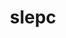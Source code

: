 ---
title: "slepc"
layout: cache
categories: [package, v0.20.2]
meta: {"versions": ["3.19.0"], "compilers": ["gcc@=11.1.0", "oneapi@=2023.0.0"], "oss": ["ubuntu20.04"], "platforms": ["linux"], "targets": ["ppc64le", "x86_64", "x86_64_v3"], "stacks": ["e4s", "e4s-oneapi", "e4s-power", "root"], "num_specs": 7, "num_specs_by_stack": {"root": 7, "e4s-power": 2, "e4s-oneapi": 1, "e4s": 4}}
spec_details: [{"hash": "24aca33obq5tnazc5zrhfpbjxqk7astq", "compiler": "gcc@=11.1.0", "versions": ["3.19.0"], "os": "ubuntu20.04", "platform": "linux", "target": "ppc64le", "variants": ["+arpack", "~blopex", "build_system=generic", "+cuda", "cuda_arch=70", "~hpddm", "~rocm"], "stacks": ["root", "e4s-power"], "size": "-", "tarball": "https://binaries.spack.io/v0.20.2/build_cache/linux-ubuntu20.04-ppc64le/gcc-11.1.0/slepc-3.19.0/linux-ubuntu20.04-ppc64le-gcc-11.1.0-slepc-3.19.0-24aca33obq5tnazc5zrhfpbjxqk7astq.spack"}, {"hash": "4jyhitddihfvo42u2y7nvmxp3oyldpi5", "compiler": "gcc@=11.1.0", "versions": ["3.19.0"], "os": "ubuntu20.04", "platform": "linux", "target": "ppc64le", "variants": ["+arpack", "~blopex", "build_system=generic", "~cuda", "~hpddm", "~rocm"], "stacks": ["root", "e4s-power"], "size": "-", "tarball": "https://binaries.spack.io/v0.20.2/build_cache/linux-ubuntu20.04-ppc64le/gcc-11.1.0/slepc-3.19.0/linux-ubuntu20.04-ppc64le-gcc-11.1.0-slepc-3.19.0-4jyhitddihfvo42u2y7nvmxp3oyldpi5.spack"}, {"hash": "fxoweguzn4ypu2fnj6hyvflg5ss6upps", "compiler": "oneapi@=2023.0.0", "versions": ["3.19.0"], "os": "ubuntu20.04", "platform": "linux", "target": "x86_64", "variants": ["+arpack", "~blopex", "build_system=generic", "~cuda", "~hpddm", "~rocm"], "stacks": ["root", "e4s-oneapi"], "size": "-", "tarball": "https://binaries.spack.io/v0.20.2/build_cache/linux-ubuntu20.04-x86_64/oneapi-2023.0.0/slepc-3.19.0/linux-ubuntu20.04-x86_64-oneapi-2023.0.0-slepc-3.19.0-fxoweguzn4ypu2fnj6hyvflg5ss6upps.spack"}, {"hash": "k4wkanl6jtqnsx5h7lo7fp57qh5byqjx", "compiler": "gcc@=11.1.0", "versions": ["3.19.0"], "os": "ubuntu20.04", "platform": "linux", "target": "x86_64_v3", "variants": ["+arpack", "~blopex", "build_system=generic", "~cuda", "~hpddm", "~rocm"], "stacks": ["root", "e4s"], "size": "-", "tarball": "https://binaries.spack.io/v0.20.2/build_cache/linux-ubuntu20.04-x86_64_v3/gcc-11.1.0/slepc-3.19.0/linux-ubuntu20.04-x86_64_v3-gcc-11.1.0-slepc-3.19.0-k4wkanl6jtqnsx5h7lo7fp57qh5byqjx.spack"}, {"hash": "u4hfvmz7ouuw7hhly65rk2dmvrflanwu", "compiler": "gcc@=11.1.0", "versions": ["3.19.0"], "os": "ubuntu20.04", "platform": "linux", "target": "x86_64_v3", "variants": ["+arpack", "~blopex", "build_system=generic", "+cuda", "cuda_arch=80", "~hpddm", "~rocm"], "stacks": ["root", "e4s"], "size": "-", "tarball": "https://binaries.spack.io/v0.20.2/build_cache/linux-ubuntu20.04-x86_64_v3/gcc-11.1.0/slepc-3.19.0/linux-ubuntu20.04-x86_64_v3-gcc-11.1.0-slepc-3.19.0-u4hfvmz7ouuw7hhly65rk2dmvrflanwu.spack"}, {"hash": "hwhij6dhgc6ee2hzt3jiwzi57ezy5qyo", "compiler": "gcc@=11.1.0", "versions": ["3.19.0"], "os": "ubuntu20.04", "platform": "linux", "target": "x86_64_v3", "variants": ["amdgpu_target=gfx90a", "+arpack", "~blopex", "build_system=generic", "~cuda", "~hpddm", "+rocm"], "stacks": ["root", "e4s"], "size": "-", "tarball": "https://binaries.spack.io/v0.20.2/build_cache/linux-ubuntu20.04-x86_64_v3/gcc-11.1.0/slepc-3.19.0/linux-ubuntu20.04-x86_64_v3-gcc-11.1.0-slepc-3.19.0-hwhij6dhgc6ee2hzt3jiwzi57ezy5qyo.spack"}, {"hash": "xuhehyhnkhcrzl4fz5jnsiqgoiffadmi", "compiler": "gcc@=11.1.0", "versions": ["3.19.0"], "os": "ubuntu20.04", "platform": "linux", "target": "x86_64_v3", "variants": ["+arpack", "~blopex", "build_system=generic", "~cuda", "~hpddm", "~rocm"], "stacks": ["root", "e4s"], "size": "-", "tarball": "https://binaries.spack.io/v0.20.2/build_cache/linux-ubuntu20.04-x86_64_v3/gcc-11.1.0/slepc-3.19.0/linux-ubuntu20.04-x86_64_v3-gcc-11.1.0-slepc-3.19.0-xuhehyhnkhcrzl4fz5jnsiqgoiffadmi.spack"}]
---
